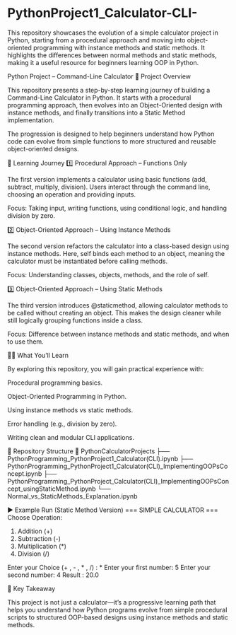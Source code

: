 # PythonProject1_Calculator-CLI-
This repository showcases the evolution of a simple calculator project in Python, starting from a procedural approach and moving into object-oriented programming with instance methods and static methods. It highlights the differences between normal methods and static methods, making it a useful resource for beginners learning OOP in Python.


Python Project – Command-Line Calculator
📌 Project Overview

This repository presents a step-by-step learning journey of building a Command-Line Calculator in Python. It starts with a procedural programming approach, then evolves into an Object-Oriented design with instance methods, and finally transitions into a Static Method implementation.

The progression is designed to help beginners understand how Python code can evolve from simple functions to more structured and reusable object-oriented designs.

🚀 Learning Journey
1️⃣ Procedural Approach – Functions Only

The first version implements a calculator using basic functions (add, subtract, multiply, division). Users interact through the command line, choosing an operation and providing inputs.

Focus: Taking input, writing functions, using conditional logic, and handling division by zero.

2️⃣ Object-Oriented Approach – Using Instance Methods

The second version refactors the calculator into a class-based design using instance methods. Here, self binds each method to an object, meaning the calculator must be instantiated before calling methods.

Focus: Understanding classes, objects, methods, and the role of self.

3️⃣ Object-Oriented Approach – Using Static Methods

The third version introduces @staticmethod, allowing calculator methods to be called without creating an object. This makes the design cleaner while still logically grouping functions inside a class.

Focus: Difference between instance methods and static methods, and when to use them.

🧑‍💻 What You’ll Learn

By exploring this repository, you will gain practical experience with:

Procedural programming basics.

Object-Oriented Programming in Python.

Using instance methods vs static methods.

Error handling (e.g., division by zero).

Writing clean and modular CLI applications.

📂 Repository Structure
📁 PythonCalculatorProjects
 ├── PythonProgramming_PythonProject1_Calculator(CLI).ipynb
 ├── PythonProgramming_PythonProject1_Calculator(CLI)_ImplementingOOPsConcept.ipynb
 ├── PythonProgramming_PythonProject_Calculator(CLI)_ImplementingOOPsConcept_usingStaticMethod.ipynb
 └── Normal_vs_StaticMethods_Explanation.ipynb

▶️ Example Run (Static Method Version)
=== SIMPLE CALCULATOR ===
 Choose Operation:
 1. Addition (+)
 2. Subtraction (-)
 3. Multiplication (*)
 4. Division (/)

 Enter your Choice (+ , - , * , /) : *
 Enter your first number: 5
 Enter your second number: 4
 Result :  20.0

🔑 Key Takeaway

This project is not just a calculator—it’s a progressive learning path that helps you understand how Python programs evolve from simple procedural scripts to structured OOP-based designs using instance methods and static methods.
